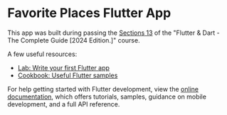 # Favorite Places Flutter App

This app was built during passing the [Sections 13](https://www.udemy.com/course/learn-flutter-dart-to-build-ios-android-apps/learn/lecture/37214954#overview) of the "Flutter & Dart - The Complete Guide [2024 Edition.]" course.

A few useful resources:

- [Lab: Write your first Flutter app](https://docs.flutter.dev/get-started/codelab)
- [Cookbook: Useful Flutter samples](https://docs.flutter.dev/cookbook)

For help getting started with Flutter development, view the
[online documentation](https://docs.flutter.dev/), which offers tutorials,
samples, guidance on mobile development, and a full API reference.
